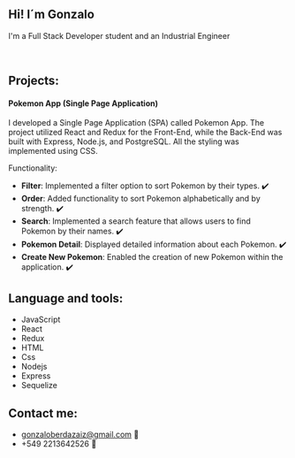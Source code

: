 ## Hi! I´m Gonzalo
I'm a Full Stack Developer student and an Industrial Engineer

<br />

## Projects:
#### Pokemon App (Single Page Application)
I developed a Single Page Application (SPA) called Pokemon App. The project utilized React and Redux for the Front-End, while the Back-End was built with Express, Node.js, and PostgreSQL. All the styling was implemented using CSS.

Functionality:
* **Filter**: Implemented a filter option to sort Pokemon by their types. ✔️
* **Order**: Added functionality to sort Pokemon alphabetically and by strength. ✔️
* **Search**: Implemented a search feature that allows users to find Pokemon by their names. ✔️
* **Pokemon Detail**: Displayed detailed information about each Pokemon. ✔️
* **Create New Pokemon**: Enabled the creation of new Pokemon within the application. ✔️


## Language and tools:
* JavaScript
* React
* Redux
* HTML
* Css
* Nodejs
* Express
* Sequelize


## Contact me:
* gonzaloberdazaiz@gmail.com 📧
* +549 2213642526 📲
